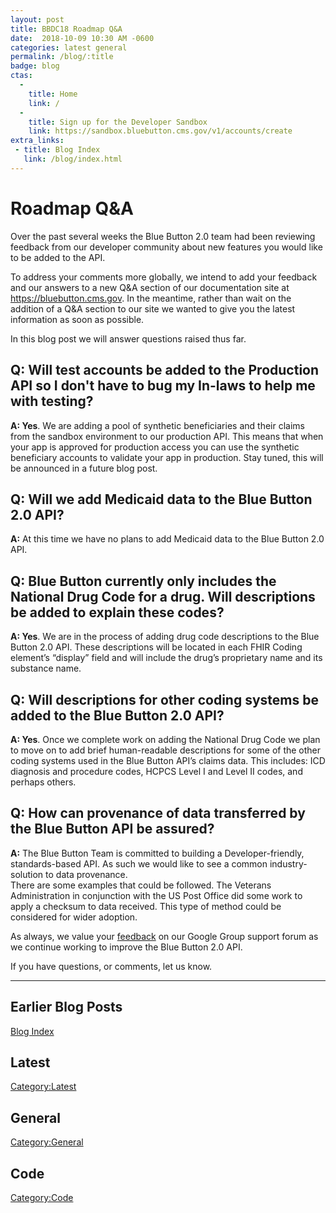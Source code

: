 ```yaml
---
layout: post
title: BBDC18 Roadmap Q&A
date:  2018-10-09 10:30 AM -0600
categories: latest general
permalink: /blog/:title
badge: blog
ctas:
  - 
    title: Home
    link: /
  -
    title: Sign up for the Developer Sandbox
    link: https://sandbox.bluebutton.cms.gov/v1/accounts/create
extra_links:
 - title: Blog Index
   link: /blog/index.html
---
```

# Roadmap Q&A
Over the past several weeks the Blue Button 2.0 team had been reviewing 
feedback from our developer community about new features you would like 
to be added to the API.
 
To address your comments more globally, we intend to add your feedback 
and our answers to a new Q&A section of our documentation site at 
https://bluebutton.cms.gov. In the meantime, rather than wait on the 
addition of a Q&A section to our site we wanted to give you the latest 
information as soon as possible.

In this blog post we will answer questions raised thus far.

## Q: Will test accounts be added to the Production API so I don't have to bug my In-laws to help me with testing?
**A: Yes**.  We are adding a pool of synthetic beneficiaries and their claims from the 
sandbox environment to our production API. This means that when your app is approved 
for production access you can use the synthetic beneficiary accounts to validate your 
app in production. Stay tuned, this will be announced in a future blog post.

## Q: Will we add Medicaid data to the Blue Button 2.0 API? 
**A:**  At this time we have no plans to add Medicaid data to the Blue Button 2.0 API.
 
## Q: Blue Button currently only includes the National Drug Code for a drug. Will descriptions be added to explain these codes?
**A: Yes**.  We are in the process of adding drug code descriptions to the 
Blue Button 2.0 API. These descriptions will be located in each FHIR Coding 
element’s “display” field and will include the drug’s proprietary name 
and its substance name.

## Q: Will descriptions for other coding systems be added to the Blue Button 2.0 API?
**A: Yes**.  Once we complete work on adding the National Drug Code we 
plan to move on to add brief human-readable descriptions for some of the 
other coding systems used in the Blue Button API’s claims data. 
This includes: ICD diagnosis and procedure codes, HCPCS Level I 
and Level II codes, and perhaps others.

## Q: How can provenance of data transferred by the Blue Button API be assured?
**A:**  The Blue Button Team is committed to building a Developer-friendly, standards-based API. 
As such we would like to see a common industry-solution to data provenance.  
There are some examples that could be followed. The Veterans Administration in 
conjunction with the US Post Office did some work to apply a checksum to data received. 
This type of method could be considered for wider adoption. 

As always, we value your [feedback](https://groups.google.com/forum/#!forum/Developer-group-for-cms-blue-button-api) 
on our Google Group support forum as we continue working to improve the Blue Button 2.0 API.  

If you have questions, or comments, let us know.


---
## Earlier Blog Posts

[Blog Index](/blog/)

## Latest
[Category:Latest](/blog/category/latest.html)

## General
[Category:General](/blog/category/general.html)

## Code
[Category:Code](/blog/category/code.html)
